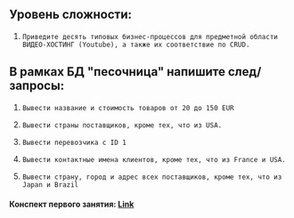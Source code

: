##  Уровень сложности: 
 1. `Приведите десять типовых бизнес-процессов для предметной области ВИДЕО-ХОСТИНГ (Youtube), а также их соответствие по CRUD.`

## В рамках БД "песочница" напишите след/запросы:



1. `Вывести название и стоимость товаров от 20 до 150 EUR`

2. `Вывести страны поставщиков, кроме тех, что из USA.`

3. `Вывести перевозчика с ID 1`

4. `Вывести контактные имена клиентов, кроме тех, что из France и USA.`

5. `Вывести страну, город и адрес всех поставщиков, кроме тех, что из Japan и Brazil`


####  Конспект первого занятия: [Link](https://western-appeal-39b.notion.site/GenTech-1-Dec-4-2023-d111a67fee0d474d838419dc091d2c5d?pvs=4 )
